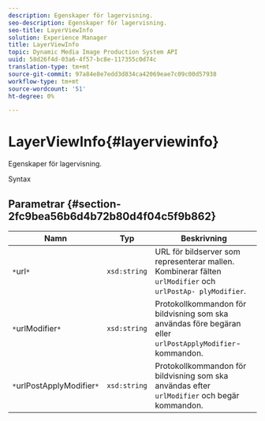 ```yaml
---
description: Egenskaper för lagervisning.
seo-description: Egenskaper för lagervisning.
seo-title: LayerViewInfo
solution: Experience Manager
title: LayerViewInfo
topic: Dynamic Media Image Production System API
uuid: 58d26f4d-03a6-4f57-bc8e-117355c0d74c
translation-type: tm+mt
source-git-commit: 97a84e8e7edd3d834ca42069eae7c09c00d57938
workflow-type: tm+mt
source-wordcount: '51'
ht-degree: 0%

---
```



# LayerViewInfo{#layerviewinfo}

Egenskaper för lagervisning.

Syntax

## Parametrar {#section-2fc9bea56b6d4b72b80d4f04c5f9b862}

| Namn | Typ | Beskrivning |
|---|---|---|
| `*`url`*` | `xsd:string` | URL för bildserver som representerar mallen. Kombinerar fälten `urlModifier` och `urlPostAp- plyModifier`. |
| `*`urlModifier`*` | `xsd:string` | Protokollkommandon för bildvisning som ska användas före begäran eller `urlPostApplyModifier`-kommandon. |
| `*`urlPostApplyModifier`*` | `xsd:string` | Protokollkommandon för bildvisning som ska användas efter `urlModifier` och begär kommandon. |

